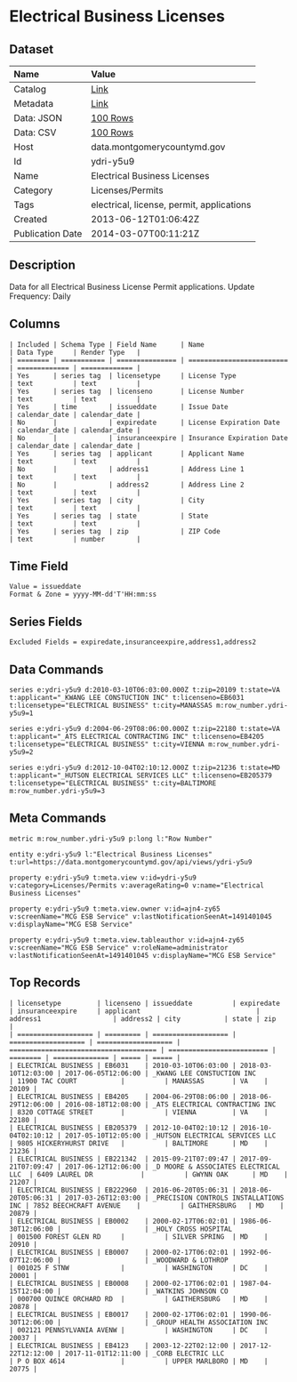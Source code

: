 # Electrical Business Licenses

## Dataset

| Name | Value |
| :--- | :---- |
| Catalog | [Link](https://catalog.data.gov/dataset/electrical-business-licenses-83a24) |
| Metadata | [Link](https://data.montgomerycountymd.gov/api/views/ydri-y5u9) |
| Data: JSON | [100 Rows](https://data.montgomerycountymd.gov/api/views/ydri-y5u9/rows.json?max_rows=100) |
| Data: CSV | [100 Rows](https://data.montgomerycountymd.gov/api/views/ydri-y5u9/rows.csv?max_rows=100) |
| Host | data.montgomerycountymd.gov |
| Id | ydri-y5u9 |
| Name | Electrical Business Licenses |
| Category | Licenses/Permits |
| Tags | electrical, license, permit, applications |
| Created | 2013-06-12T01:06:42Z |
| Publication Date | 2014-03-07T00:11:21Z |

## Description

Data for all Electrical Business License Permit applications. Update Frequency: Daily

## Columns

```ls
| Included | Schema Type | Field Name      | Name                      | Data Type     | Render Type   |
| ======== | =========== | =============== | ========================= | ============= | ============= |
| Yes      | series tag  | licensetype     | License Type              | text          | text          |
| Yes      | series tag  | licenseno       | License Number            | text          | text          |
| Yes      | time        | issueddate      | Issue Date                | calendar_date | calendar_date |
| No       |             | expiredate      | License Expiration Date   | calendar_date | calendar_date |
| No       |             | insuranceexpire | Insurance Expiration Date | calendar_date | calendar_date |
| Yes      | series tag  | applicant       | Applicant Name            | text          | text          |
| No       |             | address1        | Address Line 1            | text          | text          |
| No       |             | address2        | Address Line 2            | text          | text          |
| Yes      | series tag  | city            | City                      | text          | text          |
| Yes      | series tag  | state           | State                     | text          | text          |
| Yes      | series tag  | zip             | ZIP Code                  | text          | number        |
```

## Time Field

```ls
Value = issueddate
Format & Zone = yyyy-MM-dd'T'HH:mm:ss
```

## Series Fields

```ls
Excluded Fields = expiredate,insuranceexpire,address1,address2
```

## Data Commands

```ls
series e:ydri-y5u9 d:2010-03-10T06:03:00.000Z t:zip=20109 t:state=VA t:applicant="_KWANG LEE CONSTUCTION INC" t:licenseno=EB6031 t:licensetype="ELECTRICAL BUSINESS" t:city=MANASSAS m:row_number.ydri-y5u9=1

series e:ydri-y5u9 d:2004-06-29T08:06:00.000Z t:zip=22180 t:state=VA t:applicant="_ATS ELECTRICAL CONTRACTING INC" t:licenseno=EB4205 t:licensetype="ELECTRICAL BUSINESS" t:city=VIENNA m:row_number.ydri-y5u9=2

series e:ydri-y5u9 d:2012-10-04T02:10:12.000Z t:zip=21236 t:state=MD t:applicant="_HUTSON ELECTRICAL SERVICES LLC" t:licenseno=EB205379 t:licensetype="ELECTRICAL BUSINESS" t:city=BALTIMORE m:row_number.ydri-y5u9=3
```

## Meta Commands

```ls
metric m:row_number.ydri-y5u9 p:long l:"Row Number"

entity e:ydri-y5u9 l:"Electrical Business Licenses" t:url=https://data.montgomerycountymd.gov/api/views/ydri-y5u9

property e:ydri-y5u9 t:meta.view v:id=ydri-y5u9 v:category=Licenses/Permits v:averageRating=0 v:name="Electrical Business Licenses"

property e:ydri-y5u9 t:meta.view.owner v:id=ajn4-zy65 v:screenName="MCG ESB Service" v:lastNotificationSeenAt=1491401045 v:displayName="MCG ESB Service"

property e:ydri-y5u9 t:meta.view.tableauthor v:id=ajn4-zy65 v:screenName="MCG ESB Service" v:roleName=administrator v:lastNotificationSeenAt=1491401045 v:displayName="MCG ESB Service"
```

## Top Records

```ls
| licensetype         | licenseno | issueddate          | expiredate          | insuranceexpire     | applicant                             | address1                  | address2 | city           | state | zip   | 
| =================== | ========= | =================== | =================== | =================== | ===================================== | ========================= | ======== | ============== | ===== | ===== | 
| ELECTRICAL BUSINESS | EB6031    | 2010-03-10T06:03:00 | 2018-03-10T12:03:00 | 2017-06-05T12:06:00 | _KWANG LEE CONSTUCTION INC            | 11900 TAC COURT           |          | MANASSAS       | VA    | 20109 | 
| ELECTRICAL BUSINESS | EB4205    | 2004-06-29T08:06:00 | 2018-06-29T12:06:00 | 2016-08-18T12:08:00 | _ATS ELECTRICAL CONTRACTING INC       | 8320 COTTAGE STREET       |          | VIENNA         | VA    | 22180 | 
| ELECTRICAL BUSINESS | EB205379  | 2012-10-04T02:10:12 | 2016-10-04T02:10:12 | 2017-05-10T12:05:00 | _HUTSON ELECTRICAL SERVICES LLC       | 9805 HICKERYHURST DRIVE   |          | BALTIMORE      | MD    | 21236 | 
| ELECTRICAL BUSINESS | EB221342  | 2015-09-21T07:09:47 | 2017-09-21T07:09:47 | 2017-06-12T12:06:00 | _D MOORE & ASSOCIATES ELECTRICAL LLC  | 6409 LAUREL DR            |          | GWYNN OAK      | MD    | 21207 | 
| ELECTRICAL BUSINESS | EB222960  | 2016-06-20T05:06:31 | 2018-06-20T05:06:31 | 2017-03-26T12:03:00 | _PRECISION CONTROLS INSTALLATIONS INC | 7852 BEECHCRAFT AVENUE    |          | GAITHERSBURG   | MD    | 20879 | 
| ELECTRICAL BUSINESS | EB0002    | 2000-02-17T06:02:01 | 1986-06-30T12:06:00 |                     | _HOLY CROSS HOSPITAL                  | 001500 FOREST GLEN RD     |          | SILVER SPRING  | MD    | 20910 | 
| ELECTRICAL BUSINESS | EB0007    | 2000-02-17T06:02:01 | 1992-06-07T12:06:00 |                     | _WOODWARD & LOTHROP                   | 001025 F STNW             |          | WASHINGTON     | DC    | 20001 | 
| ELECTRICAL BUSINESS | EB0008    | 2000-02-17T06:02:01 | 1987-04-15T12:04:00 |                     | _WATKINS JOHNSON CO                   | 000700 QUINCE ORCHARD RD  |          | GAITHERSBURG   | MD    | 20878 | 
| ELECTRICAL BUSINESS | EB0017    | 2000-02-17T06:02:01 | 1990-06-30T12:06:00 |                     | _GROUP HEALTH ASSOCIATION INC         | 002121 PENNSYLVANIA AVENW |          | WASHINGTON     | DC    | 20037 | 
| ELECTRICAL BUSINESS | EB4123    | 2003-12-22T02:12:00 | 2017-12-22T12:12:00 | 2017-11-01T12:11:00 | _CORB ELECTRIC LLC                    | P O BOX 4614              |          | UPPER MARLBORO | MD    | 20775 | 
```
